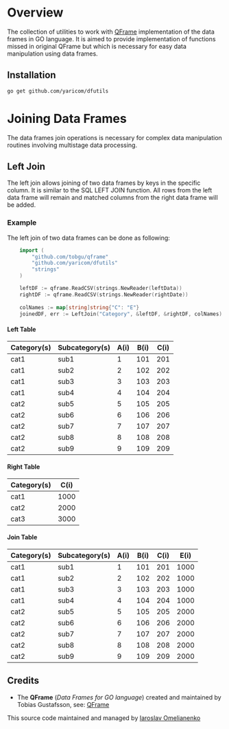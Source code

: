 # Overview
The collection of utilities to work with [QFrame][1] implementation of the data frames in GO language.
It is aimed to provide implementation of functions missed in original QFrame but which is necessary for easy data manipulation 
using data frames.

## Installation
```bash
go get github.com/yaricom/dfutils
```

# Joining Data Frames
The data frames join operations is necessary for complex data manipulation routines involving multistage data processing.

## Left Join
The left join allows joining of two data frames by keys in the specific column. It is similar to the SQL LEFT JOIN function.
All rows from the left data frame will remain and matched columns from the right data frame will be added.

### Example
The left join of two data frames can be done as following:

```go
    import (
        "github.com/tobgu/qframe"
        "github.com/yaricom/dfutils"
        "strings"
    )

    leftDF := qframe.ReadCSV(strings.NewReader(leftData))
    rightDF := qframe.ReadCSV(strings.NewReader(rightDate))
    
    colNames := map[string]string{"C": "E"}
    joinedDF, err := LeftJoin("Category", &leftDF, &rightDF, colNames)
```
#### Left Table
Category(s) | Subcategory(s) |  A(i) |  B(i) |  C(i)
----------- | -------------- | ----- | ----- | -----
cat1 | sub1 | 1 | 101 | 201
cat1 | sub2 | 2 | 102 | 202
cat1 | sub3 | 3 | 103 | 203
cat1 | sub4 | 4 | 104 | 204
cat2 | sub5 | 5 | 105 | 205
cat2 | sub6 | 6 | 106 | 206
cat2 | sub7 | 7 | 107 | 207
cat2 | sub8 | 8 | 108 | 208
cat2 | sub9 | 9 | 109 | 209

#### Right Table
Category(s) | C(i)
----------- | -----
cat1 | 1000
cat2 | 2000
cat3 | 3000

#### Join Table
Category(s) | Subcategory(s) |  A(i) |  B(i) |  C(i) |  E(i)
----------- | -------------- | ----- | ----- | ----- | -----
cat1 | sub1 | 1 | 101 | 201 | 1000
cat1 | sub2 | 2 | 102 | 202 | 1000
cat1 | sub3 | 3 | 103 | 203 | 1000
cat1 | sub4 | 4 | 104 | 204 | 1000
cat2 | sub5 | 5 | 105 | 205 | 2000
cat2 | sub6 | 6 | 106 | 206 | 2000
cat2 | sub7 | 7 | 107 | 207 | 2000
cat2 | sub8 | 8 | 108 | 208 | 2000
cat2 | sub9 | 9 | 109 | 209 | 2000

## Credits
* The **QFrame** (*Data Frames for GO language*) created and maintained by Tobias Gustafsson, see: [QFrame][1]

This source code maintained and managed by [Iaroslav Omelianenko][2]

[1]:https://github.com/tobgu/qframe
[2]:https://io42.space